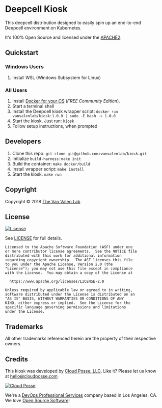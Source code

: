 # Deepcell Kiosk

This deepcell distribution designed to easily spin up an end-to-end Deepcell environment on Kubernetes.

It's 100% Open Source and licensed under the [APACHE2](LICENSE).

## Quickstart

### Windows Users

1. Install WSL (Windows Subsystem for Linux)

### All Users

1. Install [Docker for your OS](https://www.docker.com/community-edition) (*FREE Community Edition*). 
2. Start a terminal shell
3. Install the Deepcell kiosk wrapper script: `docker run vanvalenlab/kiosk:1.0.0 | sudo -E bash -s 1.0.0`
4. Start the kiosk. Just run: `kiosk`
5. Follow setup instructions, when prompted

## Developers

1. Clone this repo: `git clone git@github.com:vanvalenlab/kiosk.git`
2. Initialize `build-harness`: `make init`
3. Build the container: `make docker/build`
4. Install wrapper script: `make install`
5. Start the kiosk. `make run`

## Copyright

Copyright © 2018 [The Van Valen Lab](http://www.vanvalen.caltech.edu/)

## License 

[![License](https://img.shields.io/badge/License-Apache%202.0-blue.svg)](https://opensource.org/licenses/Apache-2.0) 

See [LICENSE](LICENSE) for full details.

    Licensed to the Apache Software Foundation (ASF) under one
    or more contributor license agreements.  See the NOTICE file
    distributed with this work for additional information
    regarding copyright ownership.  The ASF licenses this file
    to you under the Apache License, Version 2.0 (the
    "License"); you may not use this file except in compliance
    with the License.  You may obtain a copy of the License at

      https://www.apache.org/licenses/LICENSE-2.0

    Unless required by applicable law or agreed to in writing,
    software distributed under the License is distributed on an
    "AS IS" BASIS, WITHOUT WARRANTIES OR CONDITIONS OF ANY
    KIND, either express or implied.  See the License for the
    specific language governing permissions and limitations
    under the License.


## Trademarks

All other trademarks referenced herein are the property of their respective owners.

## Credits

This kiosk was developed by [Cloud Posse, LLC](https://cloudposse.com). Like it? Please let us know at <hello@cloudposse.com>

[![Cloud Posse](https://cloudposse.com/logo-300x69.svg)](https://cloudposse.com)

We're a [DevOps Professional Services](https://cloudposse.com) company based in Los Angeles, CA. We love [Open Source Software](https://github.com/cloudposse/)!


